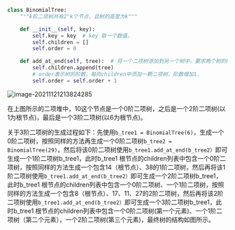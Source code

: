 ```python
class BinomialTree:
    """k阶二项树共有2^k个节点，且树的高度为k"""

    def __init__(self, key):
        self.key = key  # key 取一个数值。
        self.children = []
        self.order = 0

    def add_at_end(self, tree):  # 将一个二项树添加到另一个树中，要求两个树的阶数必须相等，即对tree的阶数有要求。
        self.children.append(tree)
        # order表示树的阶数，每向children中添加一颗二项树，阶数增加1，
        self.order = self.order + 1
```

![image-20211121213824285](C:\Users\千江映月\AppData\Roaming\Typora\typora-user-images\image-20211121213824285.png)

​	在上图所示的二项堆中，10这个节点是一个0阶二项树，之后是一个2阶二项树(以1为根节点)，最后是一个3阶二项树(以6为根节点)。

关于3阶二项树的生成过程如下：先使用`b_tree1 = BinomialTree(6)`，生成一个0阶二项树，按照同样的方法再生成一个0阶二项树`b_tree2 = BinomialTree(29)`，然后将该0阶二项树使用`b_tree1.add_at_end(b_tree2）`即可生成一个1阶二项树b_tree1，此时b_tree1 根节点的children列表中包含一个0阶二项树，按照同样的方法生成一个包含14（根节点）、38的1阶二项树，然后再将该1阶二项树使用`b_tree1.add_at_end(b_tree2）`即可生成一个2阶二项树b_tree1，此时b_tree1 根节点的children列表中包含一个0阶二项树、一个1阶二项树，按照同样的方法生成一个包含8（根节点）、17、11、27的2阶二项树，然后再将该2阶二项树使用`b_tree1.add_at_end(b_tree2）`即可生成一个3阶二项树b_tree1，此时b_tree1 根节点的children列表中包含一个0阶二项树(第一个元素)、一个1阶二项树（第二个元素），一个2阶二项树(第三个元素)，最终树的结构如图所示。